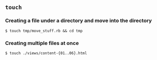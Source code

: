 ## `touch`

### Creating a file under a directory and move into the directory
```
$ touch tmp/move_stuff.rb && cd tmp
```

### Creating multiple files at once

```
$ touch ./views/content-{01..06}.html
```
